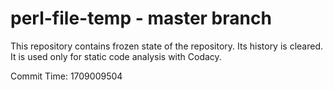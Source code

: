 # perl-file-temp - master branch

This repository contains frozen state of the repository.
Its history is cleared. It is used only for static code
analysis with Codacy.

Commit Time: 1709009504